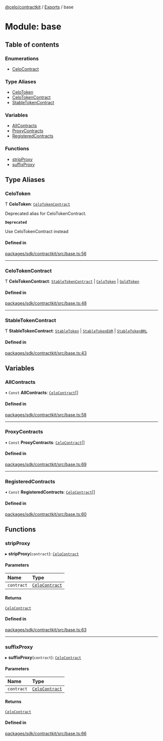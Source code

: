 [@celo/contractkit](../README.md) / [Exports](../modules.md) / base

# Module: base

## Table of contents

### Enumerations

- [CeloContract](../enums/base.CeloContract.md)

### Type Aliases

- [CeloToken](base.md#celotoken)
- [CeloTokenContract](base.md#celotokencontract)
- [StableTokenContract](base.md#stabletokencontract)

### Variables

- [AllContracts](base.md#allcontracts)
- [ProxyContracts](base.md#proxycontracts)
- [RegisteredContracts](base.md#registeredcontracts)

### Functions

- [stripProxy](base.md#stripproxy)
- [suffixProxy](base.md#suffixproxy)

## Type Aliases

### CeloToken

Ƭ **CeloToken**: [`CeloTokenContract`](base.md#celotokencontract)

Deprecated alias for CeloTokenContract.

**`Deprecated`**

Use CeloTokenContract instead

#### Defined in

[packages/sdk/contractkit/src/base.ts:56](https://github.com/celo-org/developer-tooling/blob/master/packages/sdk/contractkit/src/base.ts#L56)

___

### CeloTokenContract

Ƭ **CeloTokenContract**: [`StableTokenContract`](base.md#stabletokencontract) \| [`CeloToken`](../enums/base.CeloContract.md#celotoken) \| [`GoldToken`](../enums/base.CeloContract.md#goldtoken)

#### Defined in

[packages/sdk/contractkit/src/base.ts:48](https://github.com/celo-org/developer-tooling/blob/master/packages/sdk/contractkit/src/base.ts#L48)

___

### StableTokenContract

Ƭ **StableTokenContract**: [`StableToken`](../enums/base.CeloContract.md#stabletoken) \| [`StableTokenEUR`](../enums/base.CeloContract.md#stabletokeneur) \| [`StableTokenBRL`](../enums/base.CeloContract.md#stabletokenbrl)

#### Defined in

[packages/sdk/contractkit/src/base.ts:43](https://github.com/celo-org/developer-tooling/blob/master/packages/sdk/contractkit/src/base.ts#L43)

## Variables

### AllContracts

• `Const` **AllContracts**: [`CeloContract`](../enums/base.CeloContract.md)[]

#### Defined in

[packages/sdk/contractkit/src/base.ts:58](https://github.com/celo-org/developer-tooling/blob/master/packages/sdk/contractkit/src/base.ts#L58)

___

### ProxyContracts

• `Const` **ProxyContracts**: [`CeloContract`](../enums/base.CeloContract.md)[]

#### Defined in

[packages/sdk/contractkit/src/base.ts:69](https://github.com/celo-org/developer-tooling/blob/master/packages/sdk/contractkit/src/base.ts#L69)

___

### RegisteredContracts

• `Const` **RegisteredContracts**: [`CeloContract`](../enums/base.CeloContract.md)[]

#### Defined in

[packages/sdk/contractkit/src/base.ts:60](https://github.com/celo-org/developer-tooling/blob/master/packages/sdk/contractkit/src/base.ts#L60)

## Functions

### stripProxy

▸ **stripProxy**(`contract`): [`CeloContract`](../enums/base.CeloContract.md)

#### Parameters

| Name | Type |
| :------ | :------ |
| `contract` | [`CeloContract`](../enums/base.CeloContract.md) |

#### Returns

[`CeloContract`](../enums/base.CeloContract.md)

#### Defined in

[packages/sdk/contractkit/src/base.ts:63](https://github.com/celo-org/developer-tooling/blob/master/packages/sdk/contractkit/src/base.ts#L63)

___

### suffixProxy

▸ **suffixProxy**(`contract`): [`CeloContract`](../enums/base.CeloContract.md)

#### Parameters

| Name | Type |
| :------ | :------ |
| `contract` | [`CeloContract`](../enums/base.CeloContract.md) |

#### Returns

[`CeloContract`](../enums/base.CeloContract.md)

#### Defined in

[packages/sdk/contractkit/src/base.ts:66](https://github.com/celo-org/developer-tooling/blob/master/packages/sdk/contractkit/src/base.ts#L66)
